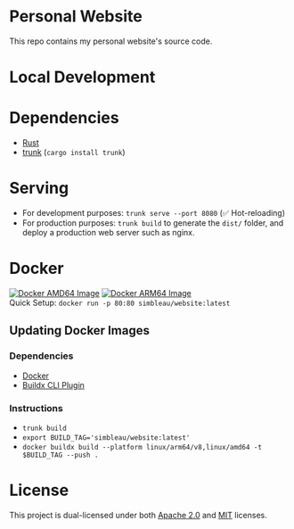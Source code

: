 #  Personal Website
This repo contains my personal website's source code.

# Local Development

#  Dependencies
-  [Rust](https://www.rust-lang.org/)
-  [trunk](https://trunkrs.dev/) (`cargo install trunk`)

#  Serving
-  For development purposes: `trunk serve --port 8080` (✅ Hot-reloading)
-  For production purposes: `trunk build` to generate the `dist/` folder, and deploy a production web server such as nginx.

#  Docker
[![Docker AMD64 Image](https://badgen.net/docker/size/simbleau/website/latest/amd64?icon=docker&label=amd64)](https://hub.docker.com/r/simbleau/website/)
[![Docker ARM64 Image](https://badgen.net/docker/size/simbleau/website/latest/arm64?icon=docker&label=arm64v8)](https://hub.docker.com/r/simbleau/website/)\
Quick Setup: `docker run -p 80:80 simbleau/website:latest`

##  Updating Docker Images
###  Dependencies
-  [Docker](https://docker.com)
-  [Buildx CLI Plugin](https://docs.docker.com/buildx/working-with-buildx/)
###  Instructions
-  `trunk build`
-  `export BUILD_TAG='simbleau/website:latest'`
-  `docker buildx build --platform linux/arm64/v8,linux/amd64 -t $BUILD_TAG --push .`

# License
This project is dual-licensed under both [Apache 2.0](LICENSE-APACHE) and [MIT](LICENSE-MIT) licenses.
